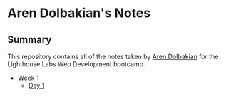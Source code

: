 # Aren Dolbakian's Notes
## Summary
This repository contains all of the notes taken by [Aren Dolbakian](https://github.com/ArenRitz) for the Lighthouse Labs Web Development bootcamp.


* [Week 1](/Week_1/)
  * [Day 1](/Week_1/Day_1/)